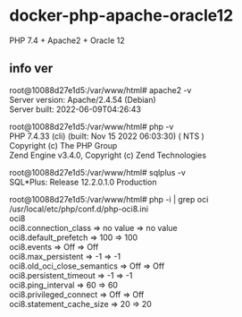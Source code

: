 # docker-php-apache-oracle12

PHP 7.4 + Apache2 + Oracle 12

## info ver
  
root@10088d27e1d5:/var/www/html# apache2 -v  
Server version: Apache/2.4.54 (Debian)  
Server built:   2022-06-09T04:26:43  
  
root@10088d27e1d5:/var/www/html# php -v  
PHP 7.4.33 (cli) (built: Nov 15 2022 06:03:30) ( NTS )  
Copyright (c) The PHP Group  
Zend Engine v3.4.0, Copyright (c) Zend Technologies  
  
root@10088d27e1d5:/var/www/html# sqlplus -v  
SQL*Plus: Release 12.2.0.1.0 Production  
  
root@10088d27e1d5:/var/www/html# php -i | grep oci  
/usr/local/etc/php/conf.d/php-oci8.ini  
oci8  
oci8.connection_class => no value => no value  
oci8.default_prefetch => 100 => 100  
oci8.events => Off => Off  
oci8.max_persistent => -1 => -1  
oci8.old_oci_close_semantics => Off => Off  
oci8.persistent_timeout => -1 => -1  
oci8.ping_interval => 60 => 60  
oci8.privileged_connect => Off => Off  
oci8.statement_cache_size => 20 => 20  

